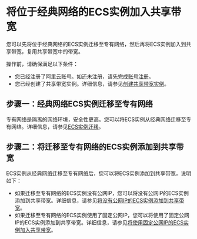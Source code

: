 # 将位于经典网络的ECS实例加入共享带宽

您可以先将位于经典网络的ECS实例迁移至专有网络，然后再将ECS实例加入到共享带宽，复用共享带宽中的带宽。

操作前，请确保满足以下条件：

-   您已经注册了阿里云账号。如还未注册，请先完成[账号注册](https://account.aliyun.com/register/register.htm)。
-   您已经创建了共享带宽实例。详细信息，请参见[创建共享带宽实例](/cn.zh-CN/用户指南/创建共享带宽实例.md)。

## 步骤一：经典网络ECS实例迁移至专有网络

专有网络是隔离的网络环境，安全性更高。您可以将ECS实例从经典网络迁移至专有网络。详细信息，请参见[ECS实例迁移](/cn.zh-CN/最佳实践/经典网络迁移到VPC/ECS实例迁移.md)。

## 步骤二：将迁移至专有网络的ECS实例添加到共享带宽

ECS实例从经典网络迁移至专有网络后，您可以将ECS实例添加到共享带宽，说明如下：

-   如果迁移至专有网络的ECS实例没有公网IP，您可以将没有公网IP的ECS实例添加到共享带宽。详细信息，请参见[将没有公网IP的ECS实例添加到共享带宽](/cn.zh-CN/最佳实践/将没有公网IP的ECS实例添加到共享带宽.md)。
-   如果迁移至专有网络的ECS实例使用了固定公网IP，您可以将使用了固定公网IP的ECS实例添加到共享带宽。详细信息，请参见[将使用固定公网IP的ECS实例加入共享带宽](/cn.zh-CN/最佳实践/将使用固定公网IP的ECS实例加入共享带宽.md)。

